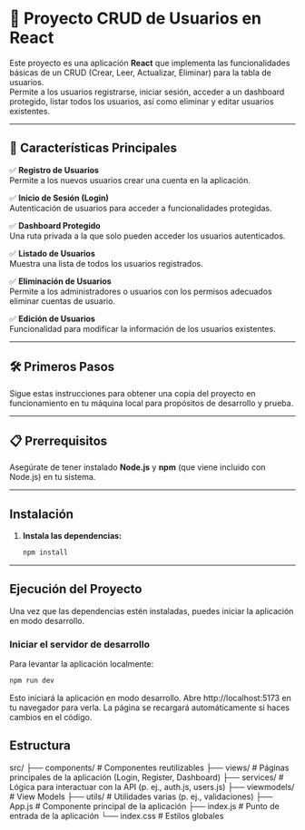 # 📝 Proyecto CRUD de Usuarios en React

Este proyecto es una aplicación **React** que implementa las funcionalidades básicas de un CRUD (Crear, Leer, Actualizar, Eliminar) para la tabla de usuarios.  
Permite a los usuarios registrarse, iniciar sesión, acceder a un dashboard protegido, listar todos los usuarios, así como eliminar y editar usuarios existentes.

---

## 🚀 Características Principales

✅ **Registro de Usuarios**  
Permite a los nuevos usuarios crear una cuenta en la aplicación.

✅ **Inicio de Sesión (Login)**  
Autenticación de usuarios para acceder a funcionalidades protegidas.

✅ **Dashboard Protegido**  
Una ruta privada a la que solo pueden acceder los usuarios autenticados.

✅ **Listado de Usuarios**  
Muestra una lista de todos los usuarios registrados.

✅ **Eliminación de Usuarios**  
Permite a los administradores o usuarios con los permisos adecuados eliminar cuentas de usuario.

✅ **Edición de Usuarios**  
Funcionalidad para modificar la información de los usuarios existentes.

---

## 🛠️ Primeros Pasos

Sigue estas instrucciones para obtener una copia del proyecto en funcionamiento en tu máquina local para propósitos de desarrollo y prueba.

---

## 📋 Prerrequisitos

Asegúrate de tener instalado **Node.js** y **npm** (que viene incluido con Node.js) en tu sistema.

---


## Instalación

1.  **Instala las dependencias:**

    ```bash
    npm install
    ```

---

## Ejecución del Proyecto

Una vez que las dependencias estén instaladas, puedes iniciar la aplicación en modo desarrollo.

### Iniciar el servidor de desarrollo

Para levantar la aplicación localmente:

```bash
npm run dev
```

Esto iniciará la aplicación en modo desarrollo. Abre http://localhost:5173 en tu navegador para verla. La página se recargará automáticamente si haces cambios en el código.

## Estructura

src/
├── components/         # Componentes reutilizables
├── views/              # Páginas principales de la aplicación (Login, Register, Dashboard)
├── services/           # Lógica para interactuar con la API (p. ej., auth.js, users.js)
├── viewmodels/         # View Models
├── utils/              # Utilidades varias (p. ej., validaciones)
├── App.js              # Componente principal de la aplicación
├── index.js            # Punto de entrada de la aplicación
└── index.css           # Estilos globales
